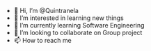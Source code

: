 - 👋 Hi, I’m @Quintranela
- 👀 I’m interested in learning new things
- 🌱 I’m currently learning Software Engineering
- 💞️ I’m looking to collaborate on Group project
- 📫 How to reach me 

<!---
Quintranela/Quintranela is a ✨ special ✨ repository because its `README.md` (this file) appears on your GitHub profile.
You can click the Preview link to take a look at your changes.
--->
